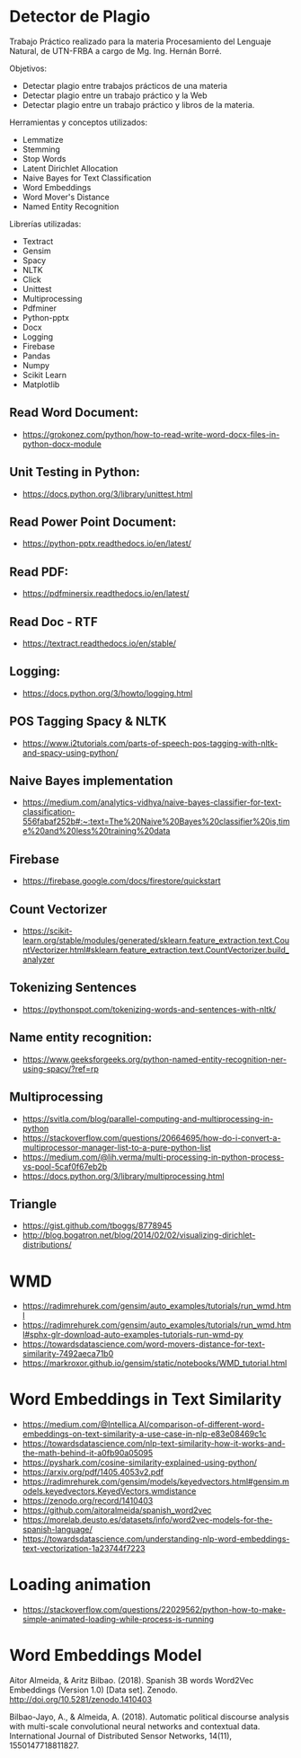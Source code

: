 # Detector de Plagio

Trabajo Práctico realizado para la materia Procesamiento del Lenguaje Natural, de UTN-FRBA a cargo de Mg. Ing. Hernán Borré.

Objetivos:

- Detectar plagio entre trabajos prácticos de una materia
- Detectar plagio entre un trabajo práctico y la Web
- Detectar plagio entre un trabajo práctico y libros de la materia.

Herramientas y conceptos utilizados:

- Lemmatize
- Stemming
- Stop Words
- Latent Dirichlet Allocation
- Naive Bayes for Text Classification
- Word Embeddings
- Word Mover's Distance
- Named Entity Recognition

Librerías utilizadas:

- Textract
- Gensim
- Spacy
- NLTK
- Click
- Unittest
- Multiprocessing
- Pdfminer
- Python-pptx
- Docx
- Logging
- Firebase
- Pandas
- Numpy
- Scikit Learn
- Matplotlib



## Read Word Document: 

- https://grokonez.com/python/how-to-read-write-word-docx-files-in-python-docx-module


## Unit Testing in Python:

- https://docs.python.org/3/library/unittest.html


## Read Power Point Document:

- https://python-pptx.readthedocs.io/en/latest/


## Read PDF:

- https://pdfminersix.readthedocs.io/en/latest/

## Read Doc - RTF

- https://textract.readthedocs.io/en/stable/


## Logging:

- https://docs.python.org/3/howto/logging.html

## POS Tagging Spacy & NLTK

- https://www.i2tutorials.com/parts-of-speech-pos-tagging-with-nltk-and-spacy-using-python/


## Naive Bayes implementation

- https://medium.com/analytics-vidhya/naive-bayes-classifier-for-text-classification-556fabaf252b#:~:text=The%20Naive%20Bayes%20classifier%20is,time%20and%20less%20training%20data


## Firebase

- https://firebase.google.com/docs/firestore/quickstart

## Count Vectorizer

- https://scikit-learn.org/stable/modules/generated/sklearn.feature_extraction.text.CountVectorizer.html#sklearn.feature_extraction.text.CountVectorizer.build_analyzer


## Tokenizing Sentences

- https://pythonspot.com/tokenizing-words-and-sentences-with-nltk/


## Name entity recognition:

- https://www.geeksforgeeks.org/python-named-entity-recognition-ner-using-spacy/?ref=rp


## Multiprocessing

- https://svitla.com/blog/parallel-computing-and-multiprocessing-in-python
- https://stackoverflow.com/questions/20664695/how-do-i-convert-a-multiprocessor-manager-list-to-a-pure-python-list
- https://medium.com/@lih.verma/multi-processing-in-python-process-vs-pool-5caf0f67eb2b
- https://docs.python.org/3/library/multiprocessing.html


## Triangle

- https://gist.github.com/tboggs/8778945
- http://blog.bogatron.net/blog/2014/02/02/visualizing-dirichlet-distributions/

# WMD

- https://radimrehurek.com/gensim/auto_examples/tutorials/run_wmd.html
- https://radimrehurek.com/gensim/auto_examples/tutorials/run_wmd.html#sphx-glr-download-auto-examples-tutorials-run-wmd-py
- https://towardsdatascience.com/word-movers-distance-for-text-similarity-7492aeca71b0
- https://markroxor.github.io/gensim/static/notebooks/WMD_tutorial.html


# Word Embeddings in Text Similarity

- https://medium.com/@Intellica.AI/comparison-of-different-word-embeddings-on-text-similarity-a-use-case-in-nlp-e83e08469c1c
- https://towardsdatascience.com/nlp-text-similarity-how-it-works-and-the-math-behind-it-a0fb90a05095
- https://pyshark.com/cosine-similarity-explained-using-python/
- https://arxiv.org/pdf/1405.4053v2.pdf
- https://radimrehurek.com/gensim/models/keyedvectors.html#gensim.models.keyedvectors.KeyedVectors.wmdistance
- https://zenodo.org/record/1410403
- https://github.com/aitoralmeida/spanish_word2vec
- https://morelab.deusto.es/datasets/info/word2vec-models-for-the-spanish-language/
- https://towardsdatascience.com/understanding-nlp-word-embeddings-text-vectorization-1a23744f7223


# Loading animation

- https://stackoverflow.com/questions/22029562/python-how-to-make-simple-animated-loading-while-process-is-running

# Word Embeddings Model

Aitor Almeida, & Aritz Bilbao. (2018). Spanish 3B words Word2Vec Embeddings (Version 1.0) [Data set]. Zenodo. http://doi.org/10.5281/zenodo.1410403

Bilbao-Jayo, A., & Almeida, A. (2018). Automatic political discourse analysis with multi-scale convolutional neural networks and contextual data. International Journal of Distributed Sensor Networks, 14(11), 1550147718811827.
